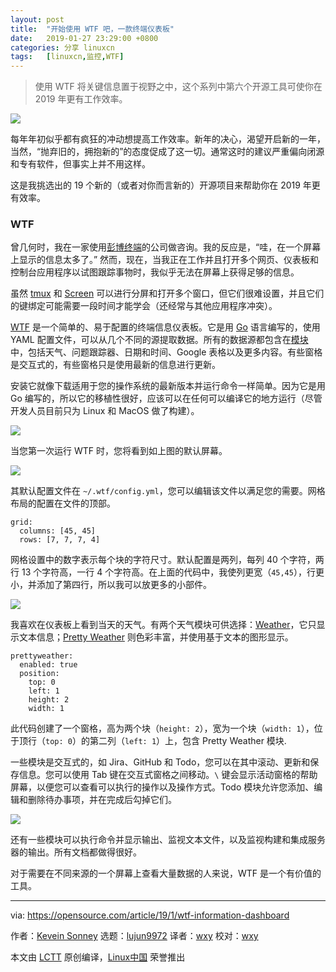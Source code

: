 ```yaml
---
layout: post
title:	"开始使用 WTF 吧，一款终端仪表板"
date:	2019-01-27 23:29:00 +0800 
categories:	分享 linuxcn 
tags:	[linuxcn,监控,WTF]
---
```




> 
> 使用 WTF 将关键信息置于视野之中，这个系列中第六个开源工具可使你在 2019 年更有工作效率。
> 
> 
> 


![](/Asserts/Images//attachment/album/201901/27/232933zq4rx3rrqxqb5k6o.png)


每年年初似乎都有疯狂的冲动想提高工作效率。新年的决心，渴望开启新的一年，当然，“抛弃旧的，拥抱新的”的态度促成了这一切。通常这时的建议严重偏向闭源和专有软件，但事实上并不用这样。


这是我挑选出的 19 个新的（或者对你而言新的）开源项目来帮助你在 2019 年更有效率。


### WTF


曾几何时，我在一家使用[彭博终端](https://en.wikipedia.org/wiki/Bloomberg_Terminal)的公司做咨询。我的反应是，“哇，在一个屏幕上显示的信息太多了。” 然而，现在，当我正在工作并且打开多个网页、仪表板和控制台应用程序以试图跟踪事物时，我似乎无法在屏幕上获得足够的信息。


虽然 [tmux](https://github.com/tmux/tmux) 和 [Screen](https://www.gnu.org/software/screen/) 可以进行分屏和打开多个窗口，但它们很难设置，并且它们的键绑定可能需要一段时间才能学会（还经常与其他应用程序冲突）。


[WTF](https://wtfutil.com/) 是一个简单的、易于配置的终端信息仪表板。它是用 [Go](https://golang.org/) 语言编写的，使用 YAML 配置文件，可以从几个不同的源提取数据。所有的数据源都包含在[模块](https://wtfutil.com/posts/modules/)中，包括天气、问题跟踪器、日期和时间、Google 表格以及更多内容。有些窗格是交互式的，有些窗格只是使用最新的信息进行更新。


安装它就像下载适用于您的操作系统的最新版本并运行命令一样简单。因为它是用 Go 编写的，所以它的移植性很好，应该可以在任何可以编译它的地方运行（尽管开发人员目前只为 Linux 和 MacOS 做了构建）。


![](/Asserts/Images//attachment/album/201901/27/232935t3lmttbw3ibm77i3.png)


当您第一次运行 WTF 时，您将看到如上图的默认屏幕。


![](/Asserts/Images//attachment/album/201901/27/232937yd2c1rc1hh1vyk49.png)


其默认配置文件在 `~/.wtf/config.yml`，您可以编辑该文件以满足您的需要。网格布局的配置在文件的顶部。



```
grid:
  columns: [45, 45]
  rows: [7, 7, 7, 4]
```

网格设置中的数字表示每个块的字符尺寸。默认配置是两列，每列 40 个字符，两行 13 个字符高，一行 4 个字符高。在上面的代码中，我使列更宽（`45,45`），行更小，并添加了第四行，所以我可以放更多的小部件。


![](/Asserts/Images//attachment/album/201901/27/232939sa2micyjbaiijt7r.png)


我喜欢在仪表板上看到当天的天气。有两个天气模块可供选择：[Weather](https://wtfutil.com/posts/modules/weather/)，它只显示文本信息；[Pretty Weather](https://wtfutil.com/posts/modules/prettyweather/) 则色彩丰富，并使用基于文本的图形显示。



```
prettyweather:
  enabled: true
  position:
    top: 0
    left: 1
    height: 2
    width: 1
```

此代码创建了一个窗格，高为两个块（`height: 2`），宽为一个块（`width: 1`），位于顶行（`top: 0`）的第二列（`left: 1`）上，包含 Pretty Weather 模块.


一些模块是交互式的，如 Jira、GitHub 和 Todo，您可以在其中滚动、更新和保存信息。您可以使用 Tab 键在交互式窗格之间移动。`\` 键会显示活动窗格的帮助屏幕，以便您可以查看可以执行的操作以及操作方式。Todo 模块允许您添加、编辑和删除待办事项，并在完成后勾掉它们。


![](/Asserts/Images//attachment/album/201901/27/232941o3ta2y5kk0qdd77o.png)


还有一些模块可以执行命令并显示输出、监视文本文件，以及监视构建和集成服务器的输出。所有文档都做得很好。


对于需要在不同来源的一个屏幕上查看大量数据的人来说，WTF 是一个有价值的工具。




---


via: <https://opensource.com/article/19/1/wtf-information-dashboard>


作者：[Kevein Sonney](https://opensource.com/users/ksonney) 选题：[lujun9972](https://github.com/lujun9972) 译者：[wxy](https://github.com/wxy) 校对：[wxy](https://github.com/wxy)


本文由 [LCTT](https://github.com/LCTT/TranslateProject) 原创编译，[Linux中国](https://linux.cn/) 荣誉推出

